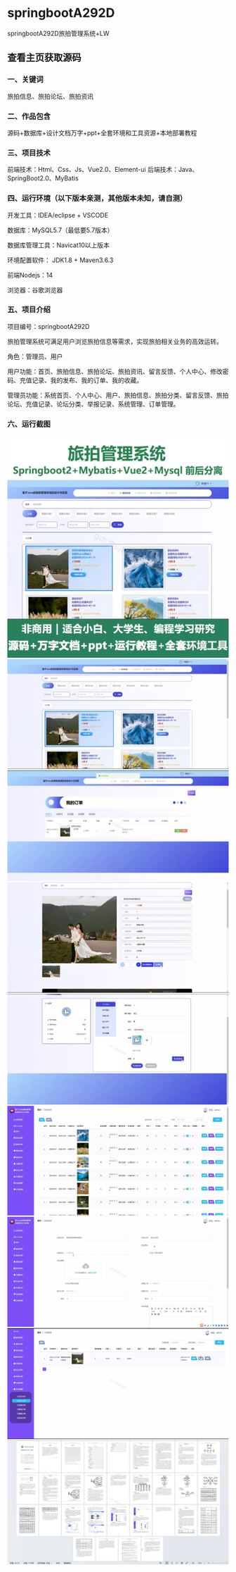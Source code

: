 # springbootA292D
springbootA292D旅拍管理系统+LW
 
## 查看主页获取源码

### 一、关键词
旅拍信息、旅拍论坛、旅拍资讯

### 二、作品包含
源码+数据库+设计文档万字+ppt+全套环境和工具资源+本地部署教程

### 三、项目技术
前端技术：Html、Css、Js、Vue2.0、Element-ui 
后端技术：Java、SpringBoot2.0、MyBatis

### 四、运行环境（以下版本亲测，其他版本未知，请自测）
开发工具：IDEA/eclipse  + VSCODE

数据库：MySQL5.7（最低要5.7版本）

数据库管理工具：Navicat10以上版本

环境配置软件： JDK1.8 + Maven3.6.3

前端Nodejs：14

浏览器：谷歌浏览器

### 五、项目介绍
项目编号：springbootA292D

旅拍管理系统可满足用户浏览旅拍信息等需求，实现旅拍相关业务的高效运转。

角色：管理员、用户

用户功能：首页、旅拍信息、旅拍论坛、旅拍资讯、留言反馈、个人中心、修改密码、充值记录、我的发布、我的订单、我的收藏。

管理员功能：系统首页、个人中心、用户、旅拍信息、旅拍分类、留言反馈、旅拍论坛、充值记录、论坛分类、举报记录、系统管理、订单管理。

### 六、运行截图
![cover.png](./cover.png)
![1.png](./1.png)
![2.png](./2.png)
![3.png](./3.png)
![4.png](./4.png)
![5.png](./5.png)
![6.png](./6.png)
![7.png](./7.png)
![8.png](./8.png)
